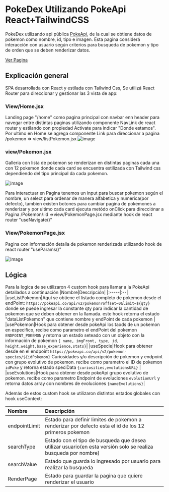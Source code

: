# PokeDex Utilizando PokeApi React+TailwindCSS

PokeDex utilizando api pública [PokeApi](pokeApi.co), de la cual se obtiene datos de pokemon como nombre, id, tipo e imagen. Esta pagina considerá interacción con usuario según criterios para busqueda de pokemon y tipo de orden que se deben renderizar datos.


[Ver Pagina](https://pokedex-gutsan.netlify.app/)

## Explicación general
SPA desarrollada con React y estilada con Tailwind Css, Se utilizá React Router para direccionar y gestionar las 3 vista de app: 

### View/Home.jsx
Landing page "/home" como pagina principal con navbar enn header para navegar entre distintas paginas utilizando componente NavLink de react router y estilando con propiedad Activate para indicar "Donde estamos". Por ultimo en Home se agrega componente Link para direccionar a pagina /pokemon => view/listPokemon.jsx
![image](https://github.com/Gutsan/Pokedex/assets/127453901/f58043cc-a3d0-4010-976a-5266ce5a7431)

### view/Pokemon.jsx
Galleria con lista de pokemon se renderizan en distintas paginas cada una con 12 pokemon donde cada card se encuentra estilizada con Tailwind css dependiendo del tipo principal da cada pokemon. 

![image](https://github.com/Gutsan/Pokedex/assets/127453901/ebe2b27d-8259-4f27-97e9-933337d76adf)

Para interactuar en Pagina tenemos un input para buscar pokemon según el nombre, un select para ordenar de manera alfabetica y numerica(por defecto), tambien existen botones para cambiar pagina de pokemones a renderizar y por ultimo cada card ejecuta metódo onClick para direcciónar a Pagina /Pokemon/:id =>view/PokemonPage.jsx mediante hook de react router "useNavigate()"

### View/PokemonPage.jsx
Pagina con información detalla de pokemon renderizada utilizando hook de react router "useParams()"

![image](https://github.com/Gutsan/Pokedex/assets/127453901/5ca3f879-8fc0-4f3a-9473-976a1220f295)

## Lógica
Para la logica de se utilizaron 4 custom hook para llamar a la PokeApi detallados a continuación 
|Nombre|Descripción|
|:-----|:--|
|useListPokemon|Aquí se obtiene el listado completo de pokemon desde el endPoint: `https://pokeapi.co/api/v2/pokemon?offset=0&limit=${qty}` donde se puede ingresar la constante qty para indicar la cantidad de pokemon que se deben obtener en la llamada. este hook retorna el estado "dataListPokemon" que contiene nombre y endPoint de cada pokemon |
|usePokemon|Hook para obtener desde pokeApi los taods de un pokemon en especifico, recibe como parametro el endPoint del pokemon `ENDPOINT_POKEMON` y retorna un estado seteado con un objeto con la información de pokemon `{ name, imgFront, type, id, height,weight,base_experience,stats}`|
|useSpecie|Hook para obtener desde en el endpoint `https://pokeapi.co/api/v2/pokemon-species/${idPokemon}` Curiosidades y/o descripción de pokemon y endpoint con grupo evolutivo de pokemon. recibe como parametro el ID de pokemon `idPoke` y retorna  estado speciData `{curiosities,evolutionsURL}`  |
|useEvolutions|Hook para obtener desde pokeApi grupo evolutivo de pokemon. recibe como parametro Endpoint de evoluciones `evolutionUrl` y retorna datos array con nombres de evoluciones `{nameEvolutions}`|

Además de estos custom hook se utilizaron distintos estados globales con hook useContext:

|Nombre|Descripción|
|:-----|:--|
|endpointLimit|Estado para definir limites de pokemon a renderizar por defecto esta el id de los 12 primeros pokemon|
|searchType|Estado con el tipo de busqueda que desea utilizar usuario(en esta versión solo se realiza busqueda por nombre)|
|searchValue|Estado que guarda lo ingresado por usuario para realizar la busqueda|
|RenderPage|Estado para guardar la pagina que quiere renderizar el usuario|





